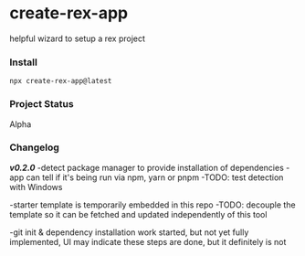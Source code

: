 # create-rex-app
helpful wizard to setup a rex project

### Install
`npx create-rex-app@latest`

### Project Status
Alpha 

### Changelog
***v0.2.0*** 
-detect package manager to provide installation of dependencies
-app can tell if it's being run via npm, yarn or pnpm
-TODO: test detection with Windows

-starter template is temporarily embedded in this repo
-TODO: decouple the template so it can be fetched and updated independently of this tool

-git init & dependency installation work started, but not yet fully implemented, UI may indicate these steps are done, but it definitely is not